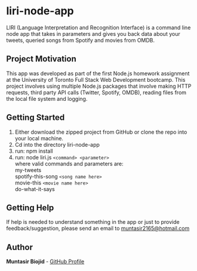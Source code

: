 # liri-node-app

LIRI (Language Interpretation and Recognition Interface) is a command line node app that takes in parameters and gives you back data about your tweets, queried songs from Spotify and movies from OMDB.

## Project Motivation

This app was developed as part of the first Node.js homework assignment at the University of Toronto Full Stack Web Development bootcamp. This project involves using multiple Node.js packages that involve making HTTP requests, third party API calls (Twitter, Spotify, OMDB), reading files from the local file system and logging.

## Getting Started

1) Either download the zipped project from GitHub or clone the repo into your local machine.
2) Cd into the directory liri-node-app
3) run: npm install
4) run: node liri.js `<command> <parameter>`  
	where valid commands and parameters are:  
	    my-tweets  
	    spotify-this-song `<song name here>`  
	    movie-this `<movie name here>`  
	    do-what-it-says  

## Getting Help

If help is needed to understand something in the app or just to provide feedback/suggestion, please send an email to muntasir2165@hotmail.com

## Author

**Muntasir Biojid** - [GitHub Profile](https://github.com/muntasir2165)